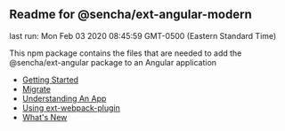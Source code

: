 ## Readme for @sencha/ext-angular-modern

last run: Mon Feb 03 2020 08:45:59 GMT-0500 (Eastern Standard Time)

This npm package contains the files that are needed to add the @sencha/ext-angular package to an Angular application

- [Getting Started](https://github.com/sencha/ext-angular/blob/ext-angular-7.1.1/packages/ext-angular-modern/GETTING_STARTED.md)
- [Migrate](https://github.com/sencha/ext-angular/blob/ext-angular-7.1.1/packages/ext-angular-modern/MIGRATE.md)
- [Understanding An App](https://github.com/sencha/ext-angular/blob/ext-angular-7.1.1/packages/ext-angular-modern/UNDERSTANDING_AN_APP.md)
- [Using ext-webpack-plugin](https://github.com/sencha/ext-angular/blob/ext-angular-7.1.1/packages/ext-angular-modern/USING_EXT_WEBPACK_PLUGIN.md)
- [What's New](https://github.com/sencha/ext-angular/blob/ext-angular-7.1.1/packages/ext-angular-modern/WHATS_NEW.md)
